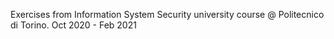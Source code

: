 Exercises from Information System Security university course @ Politecnico di Torino. Oct 2020 - Feb 2021
